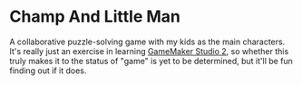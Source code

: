 # Champ And Little Man

A collaborative puzzle-solving game with my kids as the main characters. It's really just an exercise in learning [GameMaker Studio 2](https://www.yoyogames.com/gamemaker), so whether this truly makes it to the status of "game" is yet to be determined, but it'll be fun finding out if it does.

